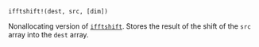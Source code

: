 ```
ifftshift!(dest, src, [dim])
```

Nonallocating version of [`ifftshift`](@ref). Stores the result of the shift of the `src` array into the `dest` array.
